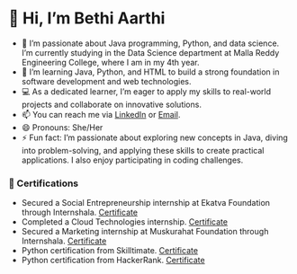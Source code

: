 # 👋 Hi, I’m Bethi Aarthi

- 👀 I’m passionate about Java programming, Python, and data science. I’m currently studying in the Data Science department at Malla Reddy Engineering College, where I am in my 4th year.
- 🌱 I’m learning Java, Python, and HTML to build a strong foundation in software development and web technologies.
- 💻 As a dedicated learner, I’m eager to apply my skills to real-world projects and collaborate on innovative solutions.
- 📫 You can reach me via [LinkedIn](https://www.linkedin.com/in/aarthi-bethi-207a512b7) or [Email](mailto:bethiaarthireddy@gmail.com).
- 😄 Pronouns: She/Her
- ⚡ Fun fact: I’m passionate about exploring new concepts in Java, diving into problem-solving, and applying these skills to create practical applications. I also enjoy participating in coding challenges.


### 📜 Certifications
- Secured a Social Entrepreneurship internship at Ekatva Foundation through Internshala. [Certificate](https://github.com/BethiAarthi/certificates/blob/main/certificate%20.pdf)
- Completed a Cloud Technologies internship. [Certificate](https://github.com/BethiAarthi/certificates/blob/main/cloud%20technologies%20certificate%20.pdf)
- Secured a Marketing internship at Muskurahat Foundation through Internshala. [Certificate](https://github.com/BethiAarthi/certificates/blob/main/muskurahat%20foundation%20.pdf)
- Python certification from Skilltimate. [Certificate](https://github.com/BethiAarthi/certificates/blob/main/python%20certificate%20.pdf)
- Python certification from HackerRank. [Certificate](https://www.hackerrank.com/certificates/d3ffabc7d2aa)

